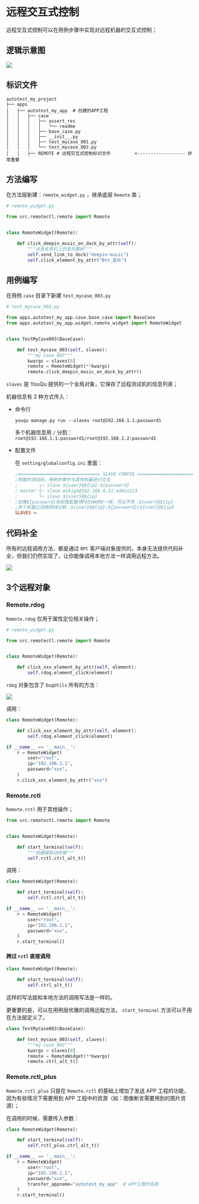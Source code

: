 # 远程交互式控制

远程交互式控制可以在用例步骤中实现对远程机器的交互式控制；

## 逻辑示意图

![](/实践/桌面UI自动化/remote_control.png)

## 标识文件

```shell
autotest_my_project
├── apps
│   ├── autotest_my_app  # 创建的APP工程
│   │   ├── case
│   │   │   ├── assert_res  
│   │   │   │   └── readme
│   │   │   ├── base_case.py 
│   │   │   ├── __init__.py
│   │   │   ├── test_mycase_001.py  
│   │   │   └── test_mycase_002.py 
│   │   ├── REMOTE # 远程交互式控制标识文件         <------------------ 非常重要
```



## 方法编写

在方法层新建：`remote_widget.py` ，继承底层 `Remote` 类；

```python
# remote_widget.py

from src.remotectl.remote import Remote


class RemoteWidget(Remote):

    def click_deepin_music_on_dock_by_attr(self):
        """点击任务栏上的音乐图标"""
        self.send_link_to_dock("deepin-music")
        self.click_element_by_attr("Btn_音乐")
```

## 用例编写

在用例 `case` 目录下新建 `test_mycase_003.py`

```python
# test_mycase_003.py

from apps.autotest_my_app.case.base_case import BaseCase
from apps.autotest_my_app.widget.remote_widget import RemoteWidget


class TestMyCase003(BaseCase):

    def test_mycase_003(self, slaves):
        """my case 003"""
        kwargs = slaves[0]
        remote = RemoteWidget(**kwargs)
        remote.click_deepin_music_on_dock_by_attr()
```

`slaves` 是 YouQu 提供的一个全局对象，它保存了远程测试机的信息列表；

机器信息有 2 种方式传入：

- 命令行

  ```shell
  youqu manage.py run --slaves root@192.168.1.1:password1
  ```

  多个机器信息用 `/` 分割：`root@192.168.1.1:password1/root@192.168.1.2:password2`

- 配置文件

  在 `setting/globalconfig.ini` 里面：

  ```ini
  ;=============================== SLAVE CONFIG ===================================
  ;附属的测试机，用例步骤中与其他机器进行交互
  ;        ┌─ slave ${user}@${ip}:${password}
  ; master ┼─ slave mikigo@192.168.8.11:admin123
  ;        └─ slave ${user}@${ip}
  ;如果${password}和前面配置项PASSWORD一样，可以不传：${user}@${ip}
  ;多个机器之间用斜线分割：${user}@${ip}:${password}/${user}@${ip}
  SLAVES =
  ```

## 代码补全

所有的远程调用方法，都是通过 `RPC` 客户端对象提供的，本身无法提供代码补全，但我们仍然实现了，让你能像调用本地方法一样调用远程方法。

![](/实践/桌面UI自动化/remote_complete.gif)

## 3个远程对象

### Remote.rdog

`Remote.rdog` 仅用于属性定位相关操作；

```python
# remote_widget.py

from src.remotectl.remote import Remote


class RemoteWidget(Remote):

    def click_xxx_element_by_attr(self, element):
        self.rdog.element_click(element)
```

`rdog` 对象包含了 `DogUtils` 所有的方法：

![](/实践/桌面UI自动化/rdog.png)

调用：

```python
class RemoteWidget(Remote):

    def click_xxx_element_by_attr(self, element):
        self.rdog.element_click(element)

if __name__ == '__main__':
    r = RemoteWidget(
        user="root",
        ip="192.196.1.1",
        password="xxx",
    )
    r.click_xxx_element_by_attr("xxx")
```

### Remote.rctl

`Remote.rctl` 用于其他操作；

```python
from src.remotectl.remote import Remote


class RemoteWidget(Remote):

    def start_terminal(self):
        """快捷键启动终端"""
        self.rctl.ctrl_alt_t()
```

调用：

```python
class RemoteWidget(Remote):

    def start_terminal(self):
        self.rctl.ctrl_alt_t()

if __name__ == '__main__':
    r = RemoteWidget(
        user="root",
        ip="192.196.1.1",
        password="xxx",
    )
    r.start_terminal()
```

#### 跨过 `rctl` 直接调用

```python
class RemoteWidget(Remote):

    def start_terminal(self):
        self.ctrl_alt_t()
```

这样的写法就和本地方法的调用写法是一样的。

更重要的是，可以在用例层优雅的调用远程方法， `start_terminal` 方法可以不用在方法层定义了。

```python
class TestMyCase003(BaseCase):

    def test_mycase_003(self, slaves):
        """my case 003"""
        kwargs = slaves[0]
        remote = RemoteWidget(**kwargs)
        remote.ctrl_alt_t()
```

### Remote.rctl_plus

`Remote.rctl_plus` 只是在 `Remote.rctl`  的基础上增加了发送 APP 工程的功能，因为有些情况下需要用到 APP 工程中的资源（如：图像断言需要用到的图片资源）；

在调用的时候，需要传入参数：

```python
class RemoteWidget(Remote):

    def start_terminal(self):
        self.rctl_plus.ctrl_alt_t()

if __name__ == '__main__':
    r = RemoteWidget(
        user="root", 
        ip="192.196.1.1", 
        password="xxx", 
        transfer_appname="autotest_my_app"  # APP工程的名称
    )
    r.start_terminal()
```

